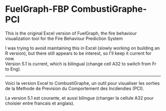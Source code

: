 # FuelGraph-FBP CombustiGraphe-PCI
This is the original Excel version of FuelGraph, the fire behaviour visualization tool for the Fire Behaviour Prediction System

I was trying to avoid maintaining this in Excel (slowly working on building an R version), but there still appears to be interest, so I'll keep it current for now.  
Version 5.1 is current, which is bilingual (change cell A32 to switch from Fr to Eng). 

-------------

Voici la version Excel to CombustiGraphe, un outil pour visualiser les sorties de la Methode de Prevision du Comportement des Incdendies (PCI). 

La version 5.1 est courante, et aussi bilingue (changer la cellule A32 pour choisier entre francais et anglais).  
